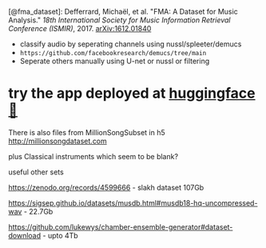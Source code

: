 [@fma_dataset]: Defferrard, Michaël, et al. "FMA: A Dataset for Music Analysis." *18th International Society for Music Information Retrieval Conference (ISMIR)*, 2017. [arXiv:1612.01840](https://arxiv.org/abs/1612.01840)

- classify audio by seperating channels using nussl/spleeter/demucs
 -  `https://github.com/facebookresearch/demucs/tree/main`
- Seperate others manually using U-net or nussl or filtering



# try the app deployed at [huggingface🤗](https://huggingface.co/spaces/audCLF/audiosep)













There is also files from MillionSongSubset in h5
http://millionsongdataset.com


plus Classical instruments   which seem to be blank?




useful other sets


https://zenodo.org/records/4599666    -  slakh dataset 107Gb



https://sigsep.github.io/datasets/musdb.html#musdb18-hq-uncompressed-wav     -  22.7Gb


https://github.com/lukewys/chamber-ensemble-generator#dataset-download    -  upto 4Tb
